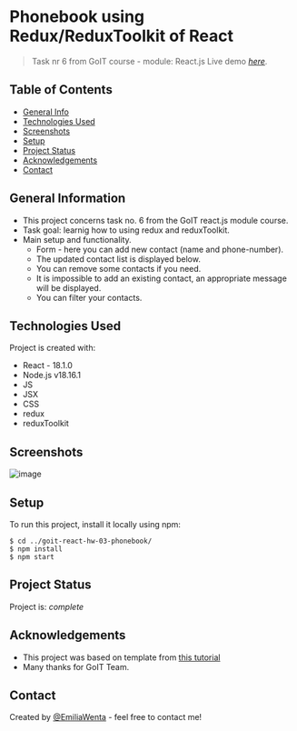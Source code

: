 # Phonebook using Redux/ReduxToolkit of React

> Task nr 6 from GoIT course - module: React.js Live demo
> [_here_](https://emiliawenta.github.io/goit-react-hw-06-phonebook/).

## Table of Contents

- [General Info](#general-information)
- [Technologies Used](#technologies-used)
- [Screenshots](#screenshots)
- [Setup](#setup)
- [Project Status](#project-status)
- [Acknowledgements](#acknowledgements)
- [Contact](#contact)
<!-- * [License](#license) -->

## General Information

- This project concerns task no. 6 from the GoIT react.js module course.
- Task goal: learnig how to using redux and reduxToolkit.
- Main setup and functionality.
  - Form - here you can add new contact (name and phone-number).
  - The updated contact list is displayed below.
  - You can remove some contacts if you need.
  - It is impossible to add an existing contact, an appropriate message will be
    displayed.
  - You can filter your contacts.

## Technologies Used

Project is created with:

- React - 18.1.0
- Node.js v18.16.1
- JS
- JSX
- CSS
- redux
- reduxToolkit

## Screenshots

![image](https://github.com/EmiliaWenta/goit-react-hw-04-phonebook/assets/126571469/6be9eb55-616a-49ab-a89c-396f9db00719)


## Setup

To run this project, install it locally using npm:

```
$ cd ../goit-react-hw-03-phonebook/
$ npm install
$ npm start
```

## Project Status

Project is: _complete_

## Acknowledgements

- This project was based on template from
  [this tutorial](https://github.com/goitacademy/react-homework-template#readme)
- Many thanks for GoIT Team.

## Contact

Created by [@EmiliaWenta](https://github.com/EmiliaWenta) - feel free to contact
me!
